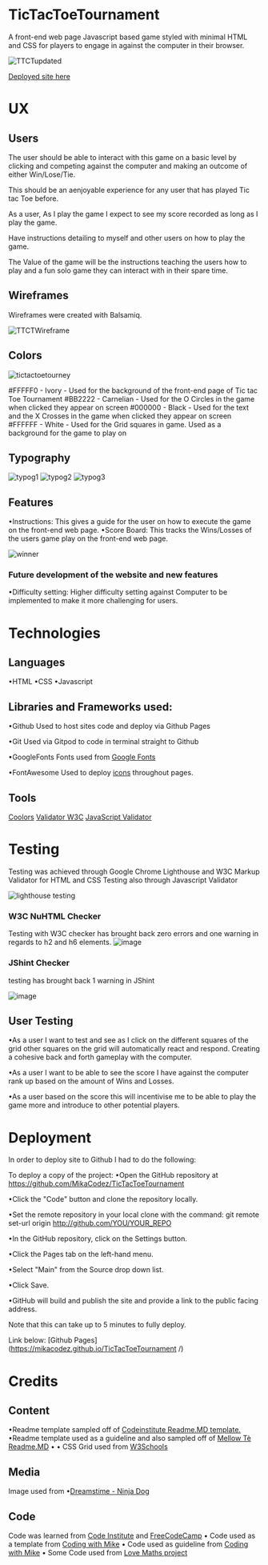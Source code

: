 # TicTacToeTournament
A front-end web page Javascript based game styled with minimal HTML and CSS for players to engage in against the computer in their browser.

![TTCTupdated](https://user-images.githubusercontent.com/65243328/148682506-bab689c4-3328-45fa-95c9-f0b1ab6664c9.JPG)


[Deployed site here](https://mikacodez.github.io/TicTacToeTournament/)

# UX
## Users
The user should be able to interact with this game on a basic level by clicking and competing against the computer and making an outcome of either
Win/Lose/Tie.

This should be an aenjoyable experience for any user that has played Tic tac Toe before.

As a user, As I play the game I expect to see my score recorded as long as I play the game.

Have instructions detailing to myself and other users on how to play the game.

The Value of the game will be the instructions teaching the users how to play and a fun solo game they can interact with in their spare time.

## Wireframes
Wireframes were created with Balsamiq.


![TTCTWireframe](https://user-images.githubusercontent.com/65243328/148089603-3b54d051-68cf-4867-bed5-8b403946fd86.JPG)


## Colors
![tictactoetourney](https://user-images.githubusercontent.com/65243328/148195629-f49a61db-70e5-443d-8a40-bee49e5641f7.png)

#FFFFF0 - Ivory - Used for the background of the front-end page of Tic tac Toe Tournament
#BB2222 - Carnelian - Used for the O Circles in the game when clicked they appear on screen
#000000 - Black - Used for the text and the X Crosses in the game when clicked they appear on screen
#FFFFFF - White - Used for the Grid squares in game. Used as a background for the game to play on


## Typography
![typog1](https://user-images.githubusercontent.com/65243328/148196687-c3d166f9-d97d-4a16-8c5f-c3ed0b069114.JPG)
![typog2](https://user-images.githubusercontent.com/65243328/148196707-72d615f2-eaec-4b84-87b5-07b8d002168e.JPG)
![typog3](https://user-images.githubusercontent.com/65243328/148197557-60e03cbc-dbaf-4813-88d7-22f4ef1b5be6.JPG)

## Features

•Instructions: This gives a guide for the user on how to execute the game on the front-end web page.
•Score Board: This tracks the Wins/Losses of the users game play on the front-end web page.

![winner](https://user-images.githubusercontent.com/65243328/148540049-134b5def-b70f-43e7-a59e-4626d2d3d5a2.JPG)


### Future development of the website and new features
•Difficulty setting: Higher difficulty setting against Computer to be implemented to make it more challenging for users.

# Technologies
## Languages
•HTML
•CSS
•Javascript

## Libraries and Frameworks used:

•Github
Used to host sites code and deploy via Github Pages

•Git
Used via Gitpod to code in terminal straight to Github

•GoogleFonts
Fonts used from [Google Fonts](https://fonts.google.com/)

•FontAwesome
Used to deploy [icons](https://fontawesome.com/) throughout pages.

## Tools
[Coolors](https://coolors.co/)
[Validator W3C](https://validator.w3.org/)
[JavaScript Validator](https://beautifytools.com/javascript-validator.php)

# Testing
Testing was achieved through Google Chrome Lighthouse and W3C Markup Validator for HTML and CSS
Testing also through Javascript Validator 

![lighthouse testing](https://user-images.githubusercontent.com/65243328/148682564-5ed8ddc7-6b41-4e85-9a21-83343842979c.JPG)

### W3C NuHTML Checker
Testing with W3C checker has brought back zero errors and one warning in regards to h2 and h6 elements.
![image](https://user-images.githubusercontent.com/65243328/195338259-b11ad8cb-8a08-4ffa-a8e0-401eb36f29ee.png)

### JShint Checker
testing has brought back 1 warning in JShint

![image](https://user-images.githubusercontent.com/65243328/195338411-62b2d88d-89de-4b2e-a752-1b3c19c55973.png)




## User Testing
•As a user I want to test and see as I click on the different squares of the grid other squares on the grid
will automatically react and respond. Creating a cohesive back and forth gameplay with the computer.

•As a user I want to be able to see the score I have against the computer rank up based on the amount of Wins and Losses.

•As a user based on the score this will incentivise me to be able to play the game more and introduce to other potential players.

# Deployment
In order to deploy site to Github I had to do the following:

To deploy a copy of the project:
•Open the GitHub repository at https://github.com/MikaCodez/TicTacToeTournament

•Click the "Code" button and clone the repository locally.

•Set the remote repository in your local clone with the command: git remote set-url origin http://github.com/YOU/YOUR_REPO

•In the GitHub repository, click on the Settings button.

•Click the Pages tab on the left-hand menu.

•Select "Main" from the Source drop down list.

•Click Save.

•GitHub will build and publish the site and provide a link to the public facing address.

Note that this can take up to 5 minutes to fully deploy.

Link below:
[Github Pages](https://mikacodez.github.io/TicTacToeTournament
/)

# Credits

## Content
•Readme template sampled off of [Codeinstitute Readme.MD template.](https://github.com/Code-Institute-Solutions/readme-template)
•Readme template used as a guideline and also sampled off of [Mellow Tè Readme.MD](https://github.com/MikaCodez/mellowte/edit/main/README.md)
• • CSS Grid used from [W3Schools](https://www.w3schools.com/css/css_grid.asp)

## Media
Image used from
•[Dreamstime - Ninja Dog](https://www.dreamstime.com/cute-happy-corgi-dog-face-ninja-mask-cute-happy-corgi-dog-face-ninja-mask-vector-flat-line-cartoon-kawaii-character-icon-image202100866)

## Code
Code was learned from [Code Institute](www.codeinstitute.net) and [FreeCodeCamp](https://www.freecodecamp.org/learn/) 
• Code used as a template from [Coding with Mike](https://www.youtube.com/watch?v=5ulX2VY0yeE&ab_channel=CodingWithMike)
• Code used as guideline from [Coding with Mike](https://github.com/miketona/Vanilla-JavaScript-Tic-Tac-Toe-Game/blob/main/main.js)
• Some Code used from [Love Maths project](https://github.com/MikaCodez/love-maths/blob/main/assets/js/script.js)


